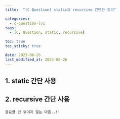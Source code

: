 ```yaml
---
title:  "[C Question] static과 recursive 간단한 정리"

categories:
  - c-question-lv1
tags:
  - [C, Question, static, recursive]

toc: true
toc_sticky: true

date: 2023-06-26
last_modified_at: 2023-06-26
---
```



## 1. static 간단 사용

<script src="https://gist.github.com/whalebee/50324a3e466e1c3e4e84d568a94acd28.js"></script>


## 2. recursive 간단 사용

<script src="https://gist.github.com/whalebee/59fe5b7dc2c85cd33b5e67e10baa2287.js"></script>


```
중요한 건 꺾이지 않는 마음..!!
```
